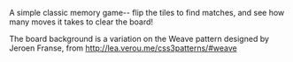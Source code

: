 A simple classic memory game-- flip the tiles to find matches, and see how many moves it takes to clear the board!

The board background is a variation on the Weave pattern designed by Jeroen Franse, from http://lea.verou.me/css3patterns/#weave
